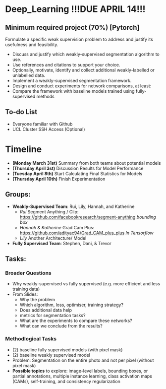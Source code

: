 # Deep_Learning !!!DUE APRIL 14!!!
## Minimum required project (70%) [Pytorch]
Formulate a specific weak supervision problem to address and justify its usefulness and feasibility.
* Discuss and justify which weakly-supervised segmentation algorithm to use.
* Use references and citations to support your choice.
* Optionally, motivate, identify and collect additional weakly-labelled or unlabelled data.
* Implement a weakly-supervised segmentation framework.
* Design and conduct experiments for network comparisons, at least:
* Compare the framework with baseline models trained using fully-supervised methods

## To-do List 
- Everyone familiar with Github
- UCL Cluster SSH Access (Optional)

# Timeline
- **(Monday March 31st)** Summary from both teams about potential models
- **(Thursday April 3st)** Discussion Results for Model Performance 
- **(Tuesday April 8th)** Start Calculating Final Statistics for Models 
- **(Thursday April 10th)** Finish Experimentation 

## Groups:
* **Weakly-Supervised Team**: Rui, Lily, Hannah, and Katherine
  * *Rui* Segment Anything / Clip: https://github.com/facebookresearch/segment-anything *bounding box* 
  * *Hannah & Katherine* Grad Cam Plus: https://github.com/adityac94/Grad_CAM_plus_plus *In Tensorflow*
  * *Lily* Another Architecture/ Model 
* **Fully Supervised Team**: Stephen, Dani, & Trevor 

## Tasks:
### Broader Questions
* Why weakly-supervised vs fully supervised (e.g. more efficient and less training data)
* From Slides:
  * Why the problem
  * Which algorithm, loss, optimiser, training strategy?
  * Does additional data help
  * metrics for segmentation tasks?
  * What are the experiments to compare these networks?
  * What can we conclude from the results?
### Methodlogical Tasks 
* (2) baseline fully supervised models (with pixel mask) 
* (2) baseline weakly supervised model
* Problem: Segmentation on the entire photo and not per pixel (without pixel mask)
* **Possible topics** to explore: image-level labels, bounding boxes, or partial annotations, multiple instance learning, class activation maps (CAMs), self-training, and consistency regularization
